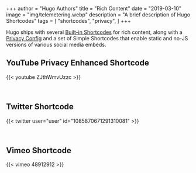+++
author = "Hugo Authors"
title = "Rich Content"
date = "2019-03-10"
image = "img/telemetering.webp"
description = "A brief description of Hugo Shortcodes"
tags = [
    "shortcodes",
    "privacy",
]
+++

Hugo ships with several [Built-in Shortcodes](https://gohugo.io/content-management/shortcodes/#use-hugos-built-in-shortcodes) for rich content, along with a [Privacy Config](https://gohugo.io/about/hugo-and-gdpr/) and a set of Simple Shortcodes that enable static and no-JS versions of various social media embeds.
<!--more-->


## YouTube Privacy Enhanced Shortcode

{{< youtube ZJthWmvUzzc >}}

<br>


## Twitter Shortcode

{{< twitter user="user" id="1085870671291310081" >}}

<br>



## Vimeo Shortcode

{{< vimeo 48912912 >}}

